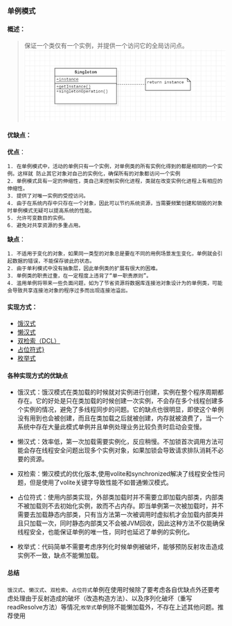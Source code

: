 ### 单例模式

#### 概述：
> 保证一个类仅有一个实例，并提供一个访问它的全局访问点。
> ![singleton.png](./image/singleton/singleton.png)

#### 优缺点：

**优点**：

    1. 在单例模式中，活动的单例只有一个实例，对单例类的所有实例化得到的都是相同的一个实例。这样就 防止其它对象对自己的实例化，确保所有的对象都访问一个实例 
    2. 单例模式具有一定的伸缩性，类自己来控制实例化进程，类就在改变实例化进程上有相应的伸缩性。 
    3. 提供了对唯一实例的受控访问。 
    4. 由于在系统内存中只存在一个对象，因此可以节约系统资源，当需要频繁创建和销毁的对象时单例模式无疑可以提高系统的性能。 
    5. 允许可变数目的实例。 
    6. 避免对共享资源的多重占用。

**缺点**：

    1. 不适用于变化的对象，如果同一类型的对象总是要在不同的用例场景发生变化，单例就会引起数据的错误，不能保存彼此的状态。 
    2. 由于单利模式中没有抽象层，因此单例类的扩展有很大的困难。 
    3. 单例类的职责过重，在一定程度上违背了“单一职责原则”。 
    4. 滥用单例将带来一些负面问题，如为了节省资源将数据库连接池对象设计为的单例类，可能会导致共享连接池对象的程序过多而出现连接池溢出。 

#### 实现方式：

* [饿汉式](../src/singletone/EagerSingleton.java)
* [懒汉式](../src/singletone/LazySingleton.java)
* [双检索（DCL）](../src/singletone/DCLSingleton.java)
* [占位符式}](../src/singletone/PlaceholderSingleton.java)
* [枚举式](../src/singletone/EnumSingleton.java)

#### 各种实现方式的优缺点
* 饿汉式：饿汉模式在类加载的时候就对实例进行创建，实例在整个程序周期都存在。它的好处是只在类加载的时候创建一次实例，不会存在多个线程创建多个实例的情况，避免了多线程同步的问题。它的缺点也很明显，即使这个单例没有用到也会被创建，而且在类加载之后就被创建，内存就被浪费了，当一个系统中存在大量此模式单例并且单例处理业务比较负责时启动会变慢。

* 懒汉式：效率低，第一次加载需要实例化，反应稍慢。不加锁首次调用方法可能会存在线程安全问题出现多个实例对象，如果加锁会导致请求排队消耗不必要的资源。

* 双检索：懒汉模式的优化版本,使用volite和synchronized解决了线程安全性问题，但是使用了volite关键字导致性能不如普通懒汉模式。

* 占位符式：使用内部类实现，外部类加载时并不需要立即加载内部类，内部类不被加载则不去初始化实例，故而不占内存。即当单例第一次被加载时，并不需要去加载静态内部类，只有当方法第一次被调用时虚拟机才会加载内部类并且只加载一次，同时静态内部类又不会被JVM回收，因此这种方法不仅能确保线程安全，也能保证单例的唯一性，同时也延迟了单例的实例化。
 
* 枚举式：代码简单不需要考虑序列化时候单例被破坏，能够预防反射攻击造成实例不一致，缺点不能懒加载。     

#### 总结

```饿汉式```、```懒汉式```、```双检索```、```占位符式```单例在使用时候除了要考虑各自优缺点外还要考虑处理由于反射造成的破坏（改造构造方法）、以及序列化破坏（重写readResolve方法）等情况;```枚举式```单例除不能懒加载外，不存在上述其他问题。推荐使用

